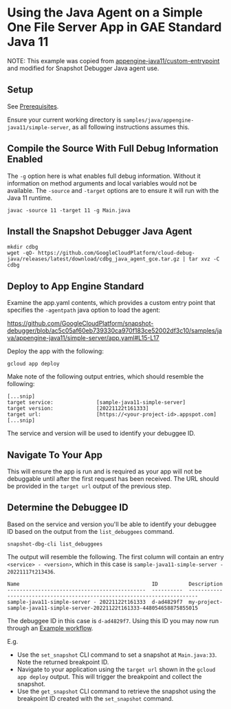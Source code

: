 # Using the Java Agent on a Simple One File Server App in GAE Standard Java 11

NOTE: This example was copied from
[appengine-java11/custom-entrypoint](https://github.com/GoogleCloudPlatform/java-docs-samples/blob/main/appengine-java11/custom-entrypoint)
and modified for Snapshot Debugger Java agent use.


## Setup
See [Prerequisites](../README.md#Prerequisites).

Ensure your current working directory is
`samples/java/appengine-java11/simple-server`, as all following instructions
assumes this.

## Compile the Source With Full Debug Information Enabled

The `-g` option here is what enables full debug information. Without it
information on method arguments and local variables would not be available. The
`-source` and `-target` options are to ensure it will run with the Java 11
runtime.

```
javac -source 11 -target 11 -g Main.java
```

## Install the Snapshot Debugger Java Agent

```
mkdir cdbg
wget -qO- https://github.com/GoogleCloudPlatform/cloud-debug-java/releases/latest/download/cdbg_java_agent_gce.tar.gz | tar xvz -C cdbg
```

## Deploy to App Engine Standard

Examine the app.yaml contents, which provides a custom entry point that
specifies the `-agentpath` java option to load the agent:

https://github.com/GoogleCloudPlatform/snapshot-debugger/blob/ac5c05af60eb739330ca970f183ce52002df3c10/samples/java/appengine-java11/simple-server/app.yaml#L15-L17

Deploy the app with the following:

```
gcloud app deploy
```

Make note of the following output entries, which should resemble the following:

```
[...snip]
target service:              [sample-java11-simple-server]
target version:              [20221122t161333]
target url:                  [https://<your-project-id>.appspot.com]
[...snip]
```

The service and version will be used to identify your debuggee ID.

## Navigate To Your App

This will ensure the app is run and is required as your app will not be
debuggable until after the first request has been received.  The URL should be
provided in the `target url` output of the previous step.

## Determine the Debuggee ID

Based on the service and version you'll be able to identify your debuggee ID
based on the output from the `list_debuggees` command.

```
snapshot-dbg-cli list_debuggees
```

The output will resemble the following. The first column will contain an entry
`<service> - <version>`, which in this case is `sample-java11-simple-server -
20221117t213436`.

```
Name                                           ID          Description
---------------------------------------------  ----------  -------------------------------------------------------------------------
sample-java11-simple-server - 20221122t161333  d-ad4829f7  my-project-sample-java11-simple-server-20221122t161333-448054658875855015
```

The debuggee ID in this case is  `d-ad4829f7`. Using this ID you may now run
through an [Example workflow](../../../../README.md#example-workflow).

E.g.
*    Use the `set_snapshot` CLI command to set a snapshot at `Main.java:33`. Note
     the returned breakpoint ID.
*    Navigate to your application using the `target url` shown in the `gcloud
     app deploy` output. This will trigger the breakpoint and collect the snapshot.
*    Use the `get_snapshot` CLI command to retrieve the snapshot using the
     breakpoint ID created with the `set_snapshot` command.
